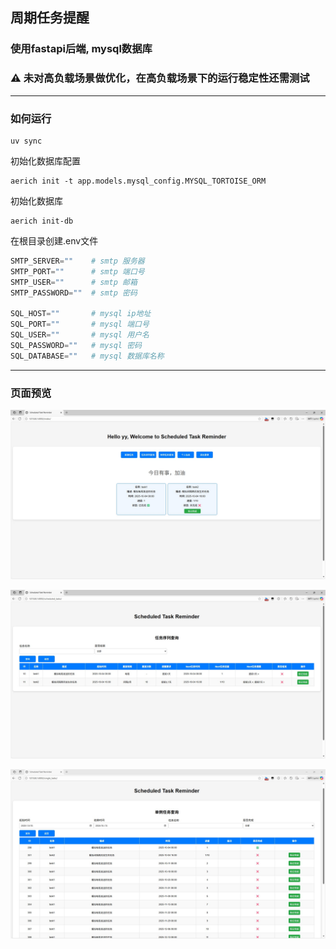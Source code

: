 ## 周期任务提醒

### 使用fastapi后端, mysql数据库

### **⚠️ 未对高负载场景做优化，在高负载场景下的运行稳定性还需测试**

----
### 如何运行
```shell
uv sync
```
初始化数据库配置
```shell
aerich init -t app.models.mysql_config.MYSQL_TORTOISE_ORM
```
初始化数据库
```shell
aerich init-db
```
在根目录创建.env文件
```python
SMTP_SERVER=""    # smtp 服务器
SMTP_PORT=""      # smtp 端口号
SMTP_USER=""      # smtp 邮箱
SMTP_PASSWORD=""  # smtp 密码

SQL_HOST=""       # mysql ip地址
SQL_PORT=""       # mysql 端口号
SQL_USER=""       # mysql 用户名
SQL_PASSWORD=""   # mysql 密码
SQL_DATABASE=""   # mysql 数据库名称
```

----
### 页面预览
![index.jpg](image/index.jpg)

![scheduled_tasks.jpg](image/scheduled_tasks.jpg)

![single_tasks.jpg](image/single_tasks.jpg)